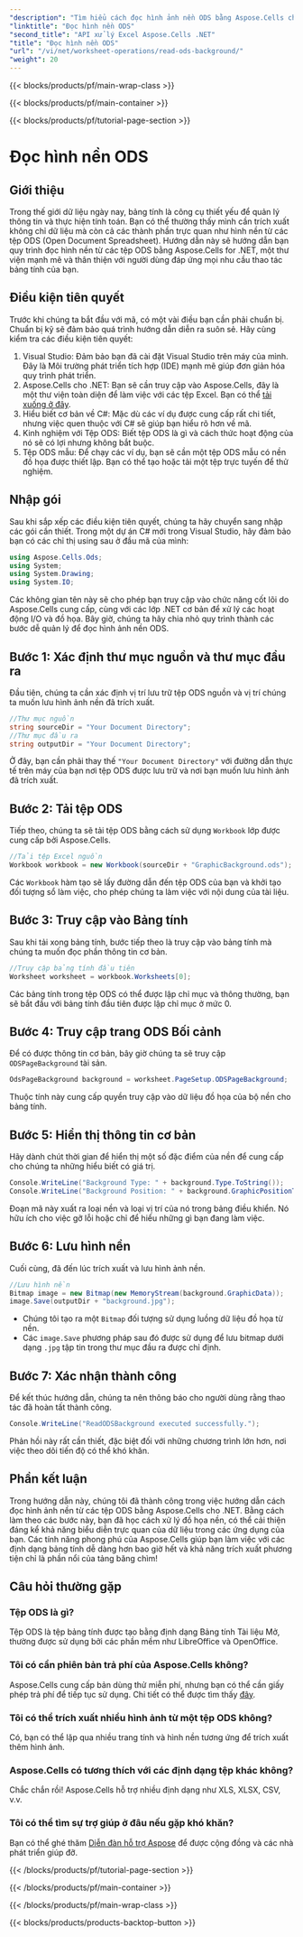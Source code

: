 ```yaml
---
"description": "Tìm hiểu cách đọc hình ảnh nền ODS bằng Aspose.Cells cho .NET với hướng dẫn từng bước toàn diện này. Hoàn hảo cho các nhà phát triển và người đam mê."
"linktitle": "Đọc hình nền ODS"
"second_title": "API xử lý Excel Aspose.Cells .NET"
"title": "Đọc hình nền ODS"
"url": "/vi/net/worksheet-operations/read-ods-background/"
"weight": 20
---
```


{{< blocks/products/pf/main-wrap-class >}}

{{< blocks/products/pf/main-container >}}

{{< blocks/products/pf/tutorial-page-section >}}

# Đọc hình nền ODS

## Giới thiệu
Trong thế giới dữ liệu ngày nay, bảng tính là công cụ thiết yếu để quản lý thông tin và thực hiện tính toán. Bạn có thể thường thấy mình cần trích xuất không chỉ dữ liệu mà còn cả các thành phần trực quan như hình nền từ các tệp ODS (Open Document Spreadsheet). Hướng dẫn này sẽ hướng dẫn bạn quy trình đọc hình nền từ các tệp ODS bằng Aspose.Cells for .NET, một thư viện mạnh mẽ và thân thiện với người dùng đáp ứng mọi nhu cầu thao tác bảng tính của bạn.
## Điều kiện tiên quyết
Trước khi chúng ta bắt đầu với mã, có một vài điều bạn cần phải chuẩn bị. Chuẩn bị kỹ sẽ đảm bảo quá trình hướng dẫn diễn ra suôn sẻ. Hãy cùng kiểm tra các điều kiện tiên quyết:
1. Visual Studio: Đảm bảo bạn đã cài đặt Visual Studio trên máy của mình. Đây là Môi trường phát triển tích hợp (IDE) mạnh mẽ giúp đơn giản hóa quy trình phát triển.
2. Aspose.Cells cho .NET: Bạn sẽ cần truy cập vào Aspose.Cells, đây là một thư viện toàn diện để làm việc với các tệp Excel. Bạn có thể [tải xuống ở đây](https://releases.aspose.com/cells/net/).
3. Hiểu biết cơ bản về C#: Mặc dù các ví dụ được cung cấp rất chi tiết, nhưng việc quen thuộc với C# sẽ giúp bạn hiểu rõ hơn về mã.
4. Kinh nghiệm với Tệp ODS: Biết tệp ODS là gì và cách thức hoạt động của nó sẽ có lợi nhưng không bắt buộc.
5. Tệp ODS mẫu: Để chạy các ví dụ, bạn sẽ cần một tệp ODS mẫu có nền đồ họa được thiết lập. Bạn có thể tạo hoặc tải một tệp trực tuyến để thử nghiệm.
## Nhập gói
Sau khi sắp xếp các điều kiện tiên quyết, chúng ta hãy chuyển sang nhập các gói cần thiết. Trong một dự án C# mới trong Visual Studio, hãy đảm bảo bạn có các chỉ thị using sau ở đầu mã của mình:
```csharp
using Aspose.Cells.Ods;
using System;
using System.Drawing;
using System.IO;
```
Các không gian tên này sẽ cho phép bạn truy cập vào chức năng cốt lõi do Aspose.Cells cung cấp, cùng với các lớp .NET cơ bản để xử lý các hoạt động I/O và đồ họa.
Bây giờ, chúng ta hãy chia nhỏ quy trình thành các bước dễ quản lý để đọc hình ảnh nền ODS. 
## Bước 1: Xác định thư mục nguồn và thư mục đầu ra
Đầu tiên, chúng ta cần xác định vị trí lưu trữ tệp ODS nguồn và vị trí chúng ta muốn lưu hình ảnh nền đã trích xuất.
```csharp
//Thư mục nguồn
string sourceDir = "Your Document Directory";
//Thư mục đầu ra
string outputDir = "Your Document Directory";
```
Ở đây, bạn cần phải thay thế `"Your Document Directory"` với đường dẫn thực tế trên máy của bạn nơi tệp ODS được lưu trữ và nơi bạn muốn lưu hình ảnh đã trích xuất.
## Bước 2: Tải tệp ODS 
Tiếp theo, chúng ta sẽ tải tệp ODS bằng cách sử dụng `Workbook` lớp được cung cấp bởi Aspose.Cells.
```csharp
//Tải tệp Excel nguồn
Workbook workbook = new Workbook(sourceDir + "GraphicBackground.ods");
```
Các `Workbook` hàm tạo sẽ lấy đường dẫn đến tệp ODS của bạn và khởi tạo đối tượng sổ làm việc, cho phép chúng ta làm việc với nội dung của tài liệu.
## Bước 3: Truy cập vào Bảng tính 
Sau khi tải xong bảng tính, bước tiếp theo là truy cập vào bảng tính mà chúng ta muốn đọc phần thông tin cơ bản.
```csharp
//Truy cập bảng tính đầu tiên
Worksheet worksheet = workbook.Worksheets[0];
```
Các bảng tính trong tệp ODS có thể được lập chỉ mục và thông thường, bạn sẽ bắt đầu với bảng tính đầu tiên được lập chỉ mục ở mức 0.
## Bước 4: Truy cập trang ODS Bối cảnh 
Để có được thông tin cơ bản, bây giờ chúng ta sẽ truy cập `ODSPageBackground` tài sản.
```csharp
OdsPageBackground background = worksheet.PageSetup.ODSPageBackground;
```
Thuộc tính này cung cấp quyền truy cập vào dữ liệu đồ họa của bộ nền cho bảng tính.
## Bước 5: Hiển thị thông tin cơ bản
Hãy dành chút thời gian để hiển thị một số đặc điểm của nền để cung cấp cho chúng ta những hiểu biết có giá trị.
```csharp
Console.WriteLine("Background Type: " + background.Type.ToString());
Console.WriteLine("Background Position: " + background.GraphicPositionType.ToString());
```
Đoạn mã này xuất ra loại nền và loại vị trí của nó trong bảng điều khiển. Nó hữu ích cho việc gỡ lỗi hoặc chỉ để hiểu những gì bạn đang làm việc.
## Bước 6: Lưu hình nền 
Cuối cùng, đã đến lúc trích xuất và lưu hình ảnh nền.
```csharp
//Lưu hình nền
Bitmap image = new Bitmap(new MemoryStream(background.GraphicData));
image.Save(outputDir + "background.jpg");
```
- Chúng tôi tạo ra một `Bitmap` đối tượng sử dụng luồng dữ liệu đồ họa từ nền.
- Các `image.Save` phương pháp sau đó được sử dụng để lưu bitmap dưới dạng `.jpg` tập tin trong thư mục đầu ra được chỉ định. 
## Bước 7: Xác nhận thành công 
Để kết thúc hướng dẫn, chúng ta nên thông báo cho người dùng rằng thao tác đã hoàn tất thành công.
```csharp
Console.WriteLine("ReadODSBackground executed successfully.");
```
Phản hồi này rất cần thiết, đặc biệt đối với những chương trình lớn hơn, nơi việc theo dõi tiến độ có thể khó khăn.
## Phần kết luận
Trong hướng dẫn này, chúng tôi đã thành công trong việc hướng dẫn cách đọc hình ảnh nền từ các tệp ODS bằng Aspose.Cells cho .NET. Bằng cách làm theo các bước này, bạn đã học cách xử lý đồ họa nền, có thể cải thiện đáng kể khả năng biểu diễn trực quan của dữ liệu trong các ứng dụng của bạn. Các tính năng phong phú của Aspose.Cells giúp bạn làm việc với các định dạng bảng tính dễ dàng hơn bao giờ hết và khả năng trích xuất phương tiện chỉ là phần nổi của tảng băng chìm!
## Câu hỏi thường gặp
### Tệp ODS là gì?
Tệp ODS là tệp bảng tính được tạo bằng định dạng Bảng tính Tài liệu Mở, thường được sử dụng bởi các phần mềm như LibreOffice và OpenOffice.
### Tôi có cần phiên bản trả phí của Aspose.Cells không?
Aspose.Cells cung cấp bản dùng thử miễn phí, nhưng bạn có thể cần giấy phép trả phí để tiếp tục sử dụng. Chi tiết có thể được tìm thấy [đây](https://purchase.aspose.com/buy).
### Tôi có thể trích xuất nhiều hình ảnh từ một tệp ODS không?
Có, bạn có thể lặp qua nhiều trang tính và hình nền tương ứng để trích xuất thêm hình ảnh.
### Aspose.Cells có tương thích với các định dạng tệp khác không?
Chắc chắn rồi! Aspose.Cells hỗ trợ nhiều định dạng như XLS, XLSX, CSV, v.v.
### Tôi có thể tìm sự trợ giúp ở đâu nếu gặp khó khăn?
Bạn có thể ghé thăm [Diễn đàn hỗ trợ Aspose](https://forum.aspose.com/c/cells/9) để được cộng đồng và các nhà phát triển giúp đỡ.

{{< /blocks/products/pf/tutorial-page-section >}}

{{< /blocks/products/pf/main-container >}}

{{< /blocks/products/pf/main-wrap-class >}}

{{< blocks/products/products-backtop-button >}}